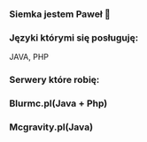 ### Siemka jestem Paweł 👋


### Języki którymi się posługuję:
JAVA, PHP

### Serwery które robię:

### Blurmc.pl(Java + Php)
### Mcgravity.pl(Java)

